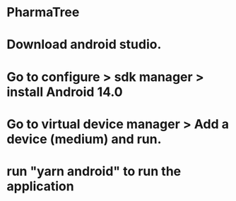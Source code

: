 # PharmaTree

# Download android studio.

# Go to configure > sdk manager > install Android 14.0

# Go to virtual device manager > Add a device (medium) and run.

# run "yarn android" to run the application
